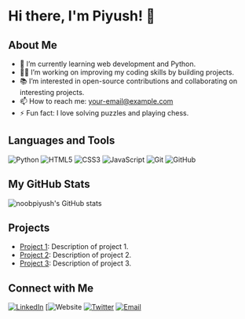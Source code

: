 # Hi there, I'm Piyush! 👋

<!-- You can add an image here -->
<!-- ![](https://your-image-url.com) -->

## About Me

- 🌱 I’m currently learning web development and Python.
- 👨‍💻 I’m working on improving my coding skills by building projects.
- 📚 I’m interested in open-source contributions and collaborating on interesting projects.
- 📫 How to reach me: [your-email@example.com](mailto:your-email@example.com)
- ⚡ Fun fact: I love solving puzzles and playing chess.

## Languages and Tools

![Python](https://img.shields.io/badge/Python-3776AB?style=for-the-badge&logo=python&logoColor=white)
![HTML5](https://img.shields.io/badge/HTML5-E34F26?style=for-the-badge&logo=html5&logoColor=white)
![CSS3](https://img.shields.io/badge/CSS3-1572B6?style=for-the-badge&logo=css3&logoColor=white)
![JavaScript](https://img.shields.io/badge/JavaScript-F7DF1E?style=for-the-badge&logo=javascript&logoColor=black)
![Git](https://img.shields.io/badge/Git-F05032?style=for-the-badge&logo=git&logoColor=white)
![GitHub](https://img.shields.io/badge/GitHub-181717?style=for-the-badge&logo=github&logoColor=white)

## My GitHub Stats

![noobpiyush's GitHub stats](https://github-readme-stats.vercel.app/api?username=noobpiyush&show_icons=true&theme=radical)

## Projects

- [Project 1](https://github.com/noobpiyush/project1): Description of project 1.
- [Project 2](https://github.com/noobpiyush/project2): Description of project 2.
- [Project 3](https://github.com/noobpiyush/project3): Description of project 3.

## Connect with Me

[![LinkedIn](https://img.shields.io/badge/LinkedIn-0A66C2?style=for-the-badge&logo=linkedin&logoColor=white)](https://www.linkedin.com/in/yourprofile)
[![Website]([https://img.shields.io/badge/Website-0A66C2?style=for-the-badge&logo=website&logoColor=white](https://piyush-portfolio-kappa.vercel.app/))
[![Twitter](https://img.shields.io/badge/Twitter-1DA1F2?style=for-the-badge&logo=twitter&logoColor=white)](https://twitter.com/yourprofile)
[![Email](https://img.shields.io/badge/Email-D14836?style=for-the-badge&logo=gmail&logoColor=white)](mailto:your-email@example.com)

<!-- Add any other sections you find relevant -->

